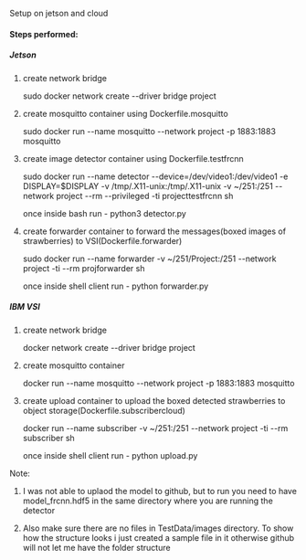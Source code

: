 Setup on jetson and cloud

#### Steps performed:
##### Jetson
1. create network bridge

   sudo docker network create --driver bridge project
   
2. create mosquitto container using Dockerfile.mosquitto

   sudo docker run --name mosquitto --network project -p 1883:1883 mosquitto
   
3. create image detector container using Dockerfile.testfrcnn

   sudo docker run --name detector --device=/dev/video1:/dev/video1 -e DISPLAY=$DISPLAY -v /tmp/.X11-unix:/tmp/.X11-unix -v ~/251:/251 --network project --rm --privileged -ti projecttestfrcnn sh
   
   once inside bash run - python3 detector.py
   
4. create forwarder container to forward the messages(boxed images of strawberries) to VSI(Dockerfile.forwarder)

   sudo docker run --name forwarder -v ~/251/Project:/251 --network project -ti --rm projforwarder sh
   
   once inside shell client run - python forwarder.py

##### IBM VSI
1. create network bridge

   docker network create --driver bridge project
   
2. create mosquitto container

   docker run --name mosquitto --network project -p 1883:1883 mosquitto
   
3. create upload container to upload the boxed detected strawberries to object storage(Dockerfile.subscribercloud)

   docker run --name subscriber -v ~/251:/251 --network project -ti --rm subscriber sh
   
   once inside shell client run - python upload.py
   

Note:

1. I was not able to uplaod the model to github, but to run you need to have model_frcnn.hdf5 in the same directory where you are running the detector

2. Also make sure there are no files in TestData/images directory. To show how the structure looks i just created a sample file in it otherwise github will not let me have the folder structure
